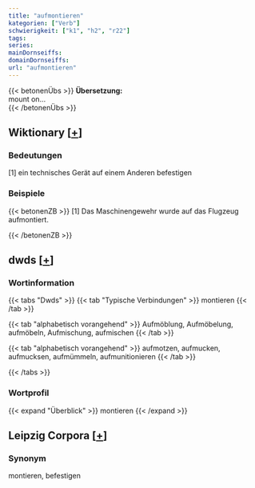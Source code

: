 ```yaml
---
title: "aufmontieren"
kategorien: ["Verb"]
schwierigkeit: ["k1", "h2", "r22"]
tags:
series:
mainDornseiffs:
domainDornseiffs:
url: "aufmontieren"
---
```


{{< betonenÜbs >}}
**Übersetzung:**  
mount on...  
{{< /betonenÜbs >}}

## Wiktionary [[+](https://de.wiktionary.org/wiki/aufmontieren)]

### Bedeutungen
[1] ein technisches Gerät auf einem Anderen befestigen  

### Beispiele
{{< betonenZB >}}
[1] Das Maschinengewehr wurde auf das Flugzeug aufmontiert.  

{{< /betonenZB >}}


## dwds [[+](https://www.dwds.de/wb/aufmontieren)]

### Wortinformation
{{< tabs "Dwds" >}}
{{< tab "Typische Verbindungen" >}}
montieren
{{< /tab >}}

{{< tab "alphabetisch vorangehend" >}}
Aufmöblung, Aufmöbelung, aufmöbeln, Aufmischung, aufmischen
{{< /tab >}}

{{< tab "alphabetisch vorangehend" >}}
aufmotzen, aufmucken, aufmucksen, aufmümmeln, aufmunitionieren
{{< /tab >}}

{{< /tabs >}}

### Wortprofil
{{< expand "Überblick" >}} montieren {{< /expand >}}

## Leipzig Corpora [[+](https://corpora.uni-leipzig.de/en/res?word=aufmontieren&corpusId=deu_newscrawl-public_2018)]


### Synonym
montieren, befestigen


